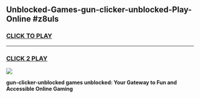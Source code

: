 
## Unblocked-Games-gun-clicker-unblocked-Play-Online #z8uls
<h3>
<a href="https://news.freeplayer.one?title=gun-clicker-unblocked&ref=3">CLICK TO PLAY</a></h3>
<hr>

<h3>
<a href="https://news.freeplayer.one?title=gun-clicker-unblocked&ref=3">CLICK 2 PLAY</a>
  
</h3>

<a href="https://news.freeplayer.one?title=gun-clicker-unblocked&ref=3"><img src="https://clearcache.store/games.png"></a>


**gun-clicker-unblocked games unblocked: Your Gateway to Fun and Accessible Online Gaming**
